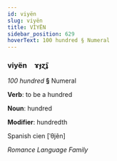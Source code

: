 ```yaml
---
id: viyën
slug: viyën
title: VİYËN
sidebar_position: 629
hoverText: 100 hundred § Numeral
---
```


### viyën&emsp;<span kind="abugida">ɤɟɀ̃ʇ</span>

*100 hundred* **§** Numeral

**Verb**: to be a hundred

**Noun**: hundred

**Modifier**: hundredth

Spanish cien [ˈθjẽn]

*Romance Language Family*